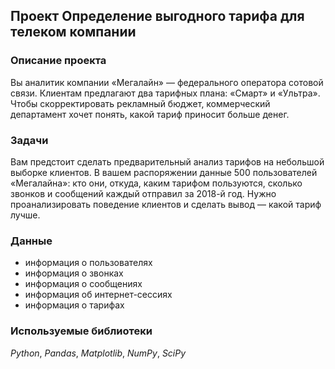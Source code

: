 ## Проект Определение выгодного тарифа для телеком компании
### Описание проекта
Вы аналитик компании «Мегалайн» — федерального оператора сотовой связи. Клиентам предлагают два тарифных плана: «Смарт» и «Ультра». Чтобы скорректировать рекламный бюджет, коммерческий департамент хочет понять, какой тариф приносит больше денег.

### Задачи
Вам предстоит сделать предварительный анализ тарифов на небольшой выборке клиентов. В вашем распоряжении данные 500 пользователей «Мегалайна»: кто они, откуда, каким тарифом пользуются, сколько звонков и сообщений каждый отправил за 2018-й год. Нужно проанализировать поведение клиентов и сделать вывод — какой тариф лучше.
### Данные
* информация о пользователях
* информация о звонках
* информация о сообщениях
* информация об интернет-сессиях
* информация о тарифах
### Используемые библиотеки
*Python*, *Pandas*, *Matplotlib*, *NumPy*, *SciPy*
